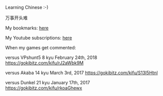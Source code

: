 Learning Chinese :-)

万事开头难

My bookmarks:
[here](https://github.com/arnaudgo/gogame-advocacy/blob/master/bookmarks.md)

My Youtube subscriptions: [here](https://www.youtube.com/channel/UCk3dMBIh6CEaQjErNVG0SUQ/channels)

When my games get commented:

versus VPshunt5 8 kyu February 24th, 2018  https://gokibitz.com/kifu/rJ2aWbk9M

versus Akaba 14 kyu March 3rd, 2017 https://gokibitz.com/kifu/S13I5Htnl

versus Dunkel 21 kyu January 17th, 2017 https://gokibitz.com/kifu/rkoaGhewx

